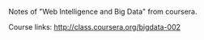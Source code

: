 Notes of "Web Intelligence and Big Data" from coursera.

Course links: http://class.coursera.org/bigdata-002
